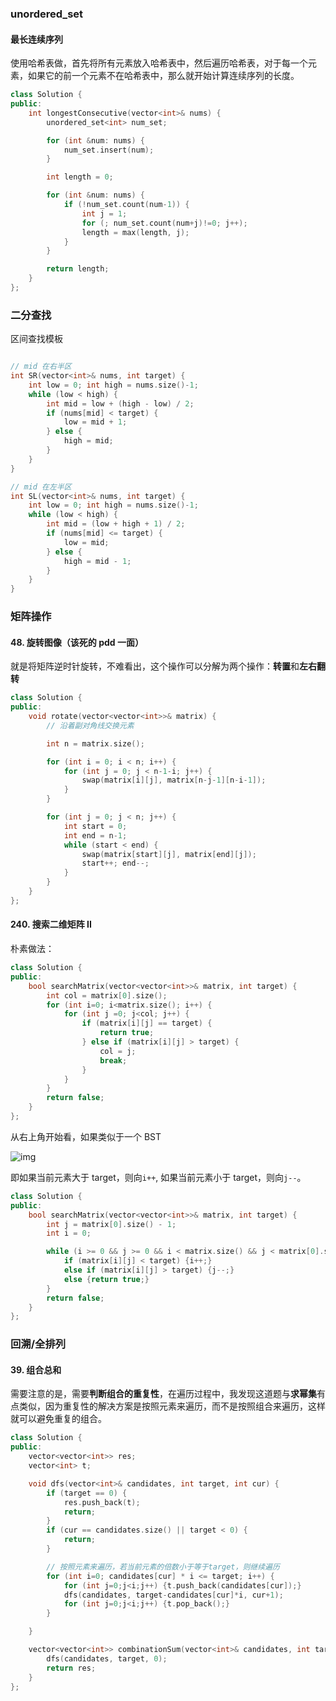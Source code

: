 ### unordered_set

#### 最长连续序列

使用哈希表做，首先将所有元素放入哈希表中，然后遍历哈希表，对于每一个元素，如果它的前一个元素不在哈希表中，那么就开始计算连续序列的长度。

```cpp
class Solution {
public:
    int longestConsecutive(vector<int>& nums) {
        unordered_set<int> num_set;

        for (int &num: nums) {
            num_set.insert(num);
        }

        int length = 0;

        for (int &num: nums) {
            if (!num_set.count(num-1)) {
                int j = 1;
                for (; num_set.count(num+j)!=0; j++);
                length = max(length, j);
            }
        }

        return length;
    }
};
```

### 二分查找

区间查找模板

```cpp

// mid 在右半区
int SR(vector<int>& nums, int target) {
    int low = 0; int high = nums.size()-1;
    while (low < high) {
        int mid = low + (high - low) / 2;
        if (nums[mid] < target) {
            low = mid + 1;
        } else {
            high = mid;
        }
    }
}
```

```cpp
// mid 在左半区
int SL(vector<int>& nums, int target) {
    int low = 0; int high = nums.size()-1;
    while (low < high) {
        int mid = (low + high + 1) / 2;
        if (nums[mid] <= target) {
            low = mid;
        } else {
            high = mid - 1;
        }
    }
}
```

### 矩阵操作

#### 48. 旋转图像（该死的 pdd 一面）

就是将矩阵逆时针旋转，不难看出，这个操作可以分解为两个操作：**转置**和**左右翻转**

```cpp
class Solution {
public:
    void rotate(vector<vector<int>>& matrix) {
        // 沿着副对角线交换元素

        int n = matrix.size();

        for (int i = 0; i < n; i++) {
            for (int j = 0; j < n-1-i; j++) {
                swap(matrix[i][j], matrix[n-j-1][n-i-1]);
            }
        }

        for (int j = 0; j < n; j++) {
            int start = 0;
            int end = n-1;
            while (start < end) {
                swap(matrix[start][j], matrix[end][j]);
                start++; end--;
            }
        }
    }
};
```

#### 240. 搜索二维矩阵 II

朴素做法：

```cpp
class Solution {
public:
    bool searchMatrix(vector<vector<int>>& matrix, int target) {
        int col = matrix[0].size();
        for (int i=0; i<matrix.size(); i++) {
            for (int j =0; j<col; j++) {
                if (matrix[i][j] == target) {
                    return true;
                } else if (matrix[i][j] > target) {
                    col = j;
                    break;
                }
            }
        }
        return false;
    }
};
```

从右上角开始看，如果类似于一个 BST

![img](https://img2023.cnblogs.com/blog/3436855/202406/3436855-20240628213659311-175284958.png)

即如果当前元素大于 target，则向`i++`, 如果当前元素小于 target，则向`j--`。

```cpp
class Solution {
public:
    bool searchMatrix(vector<vector<int>>& matrix, int target) {
        int j = matrix[0].size() - 1;
        int i = 0;

        while (i >= 0 && j >= 0 && i < matrix.size() && j < matrix[0].size()) {
            if (matrix[i][j] < target) {i++;}
            else if (matrix[i][j] > target) {j--;}
            else {return true;}
        }
        return false;
    }
};
```

### 回溯/全排列

#### 39. 组合总和

需要注意的是，需要**判断组合的重复性**，在遍历过程中，我发现这道题与**求幂集**有点类似，因为重复性的解决方案是按照元素来遍历，而不是按照组合来遍历，这样就可以避免重复的组合。

```cpp
class Solution {
public:
    vector<vector<int>> res;
    vector<int> t;

    void dfs(vector<int>& candidates, int target, int cur) {
        if (target == 0) {
            res.push_back(t);
            return;
        }
        if (cur == candidates.size() || target < 0) {
            return;
        }

        // 按照元素来遍历，若当前元素的倍数小于等于target，则继续遍历
        for (int i=0; candidates[cur] * i <= target; i++) {
            for (int j=0;j<i;j++) {t.push_back(candidates[cur]);}
            dfs(candidates, target-candidates[cur]*i, cur+1);
            for (int j=0;j<i;j++) {t.pop_back();}
        }

    }

    vector<vector<int>> combinationSum(vector<int>& candidates, int target) {
        dfs(candidates, target, 0);
        return res;
    }
};
```
